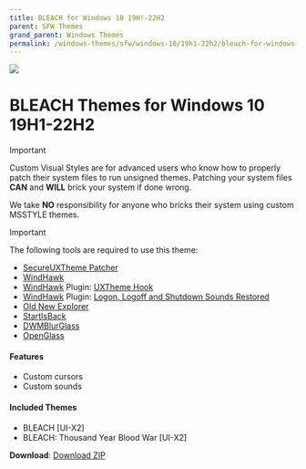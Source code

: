 ```yaml
---
title: BLEACH for Windows 10 19H!-22H2
parent: SFW Themes
grand_parent: Windows Themes
permalink: /windows-themes/sfw/windows-10/19h1-22h2/bleach-for-windows-10-19h1-22h2
---
```


![][Preview]

BLEACH Themes for Windows 10 19H1-22H2
===============================

> [!IMPORTANT]
> Custom Visual Styles are for advanced users who know how to properly patch their system files to run unsigned themes. 
> Patching your system files **CAN** and **WILL** brick your system if done wrong.
>
> We take **NO** responsibility for anyone who bricks their system using custom MSSTYLE themes.

> [!IMPORTANT]
> The following tools are required to use this theme:
> 
> - [SecureUXTheme Patcher][SecureUXTheme]
> - [WindHawk][WindHawk]
> - [WindHawk][WindHawk] Plugin: [UXTheme Hook][UXThemeHook]
> - [WindHawk][WindHawk] Plugin: [Logon, Logoff and Shutdown Sounds Restored][SoundsRestored]
> - [Old New Explorer][OldNewExplorer]
> - [StartIsBack][StartIsBack]
> - [DWMBlurGlass][DWMBlurGlass]
> - [OpenGlass][OpenGlass]

#### Features

*   Custom cursors
*   Custom sounds


#### Included Themes

*   BLEACH [UI-X2]
*   BLEACH: Thousand Year Blood War [UI-X2]

**Download**: [Download ZIP][DownloadZIP]

<!-- ///////////////////////////////////////////////////////////////////////////////////////////////////////////////////////////////////////////////////// -->

[Preview]: /assets/images/themes/

[WindHawk]: https://windhawk.net/
[ResourceRedirect]: https://windhawk.net/mods/icon-resource-redirect/
[SoundsRestored]: https://windhawk.net/mods/logon-logoff-shutdown-sounds/
[SecureUXTheme]: https://github.com/namazso/SecureUxTheme/
[UXThemeHook]: https://windhawk.net/mods/uxtheme-hook/
[OldNewExplorer]: https://msfn.org/board/topic/170375-oldnewexplorer-119/
[DWMBlurGlass]: https://github.com/Maplespe/DWMBlurGlass
[StartIsBack]: https://www.startisback.com/
[OpenGlass]: https://virtualcustoms.net/showthread.php/88998-OpenGlass-Installer-for-Windows-11-22H2

[DownloadZIP]: https://gitlab.com/the-back-room/Themes/-/archive/main/Themes-main.zip?path=MSSTYLE/SFW/Windows-10/19H1-22H2/BLEACH-for-Windows-10-19H1-22H2


<!-- ///////////////////////////////////////////////////////////////////////////////////////////////////////////////////////////////////////////////////// -->
